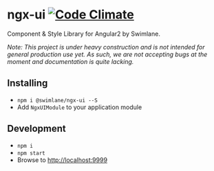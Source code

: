 # ngx-ui [![Code Climate](https://codeclimate.com/github/swimlane/ngx-ui/badges/gpa.svg)](https://codeclimate.com/github/swimlane/ngx-ui)
Component & Style Library for Angular2 by Swimlane.

*Note: This project is under heavy construction and is not intended for general production use yet. 
As such, we are not accepting bugs at the moment and documentation is quite lacking.*

## Installing
- `npm i @swimlane/ngx-ui --S`
- Add `NgxUIModule` to your application module 

## Development
- `npm i`
- `npm start`
- Browse to [http://localhost:9999](http://localhost:9999)
